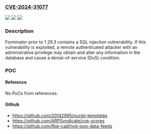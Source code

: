 ### [CVE-2024-31077](https://cve.mitre.org/cgi-bin/cvename.cgi?name=CVE-2024-31077)
![](https://img.shields.io/static/v1?label=Product&message=Forminator&color=blue)
![](https://img.shields.io/static/v1?label=Version&message=%3D%20prior%20to%201.29.3%20&color=brighgreen)
![](https://img.shields.io/static/v1?label=Vulnerability&message=SQL%20Injection&color=brighgreen)

### Description

Forminator prior to 1.29.3 contains a SQL injection vulnerability. If this vulnerability is exploited, a remote authenticated attacker with an administrative privilege may obtain and alter any information in the database and cause a denial-of-service (DoS) condition.

### POC

#### Reference
No PoCs from references.

#### Github
- https://github.com/20142995/nuclei-templates
- https://github.com/ARPSyndicate/cve-scores
- https://github.com/fkie-cad/nvd-json-data-feeds

